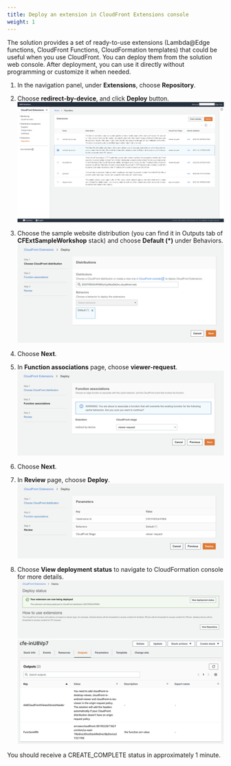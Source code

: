 ```yaml
---
title: Deploy an extension in CloudFront Extensions console 
weight: 1
---
```


The solution provides a set of ready-to-use extensions (Lambda@Edge functions, CloudFront Functions, CloudFormation templates) that could be useful when you use CloudFront. You can deploy them from the solution web console. After deployment, you can use it directly without programming or customize it when needed.


1. In the navigation panel, under **Extensions**, choose **Repository**.
2. Choose **redirect-by-device**, and click **Deploy** button.
   ![Extension Repo Page](../../images/ext_repo_page.png)
3. Choose the sample website distribution (you can find it in Outputs tab of **CFExtSampleWorkshop** stack) and choose **Default (*)** under Behaviors. 
  ![Step1](../../images/repo_step1.png)

4. Choose **Next**.
5. In **Function associations** page, choose **viewer-request**.
  ![Step2](../../images/repo_step2.png)

6. Choose **Next**.
7. In **Review** page, choose **Deploy**.
  ![Step3](../../images/repo_step3.png)

8. Choose **View deployment status** to navigate to CloudFormation console for more details.
  ![Status](../../images/repo_status.png)
  ![CloudFormation Stack](../../images/redirect_stack.png)

You should receive a CREATE_COMPLETE status in approximately 1 minute.

